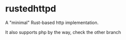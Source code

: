# rustedhttpd

A "minimal" Rust-based http implementation.

It also supports php by the way, check the other branch
